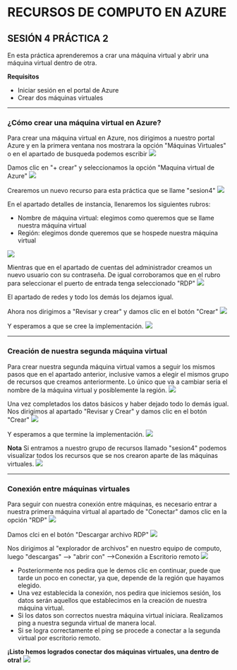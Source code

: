 # RECURSOS DE COMPUTO EN AZURE
## SESIÓN 4 PRÁCTICA 2
En esta práctica aprenderemos a crar una máquina virtual y abrir una máquina virtual dentro de otra.

**Requisitos**
* Iniciar sesión en el portal de Azure
* Crear dos máquinas virtuales

------------------------------------------

### ¿Cómo crear una máquina virtual en Azure?
Para crear una máquina virtual en Azure, nos dirigimos a nuestro portal Azure y en la primera ventana nos mostrara la opción "Máquinas Virtuales" o en el apartado de busqueda podemos escribir 
![](images\1portalazure.png)

Damos clic en "+ crear" y seleccionamos la opción "Maquina virtual de Azure"
![](images\2crear.png)

Crearemos un nuevo recurso para esta práctica que se llame "sesion4"
![](images\3crearrecurso.png)

En el apartado detalles de instancia, llenaremos los siguientes rubros:
* Nombre de máquina virtual: elegimos como queremos que se llame nuestra máquina virtual
* Región: elegimos donde queremos que se hospede nuestra máquina virtual

![](images\4instancias.png)

Mientras que en el apartado de cuentas del administrador creamos un nuevo usuario con su contraseña. De igual corroboramos que en el rubro para seleccionar el puerto de entrada tenga seleccionado "RDP"
![](images\5admin.png)

El apartado de redes y todo los demás los dejamos igual. 

Ahora nos dirigimos a  "Revisar y crear" y damos clic en el botón "Crear" 
![](images\7crear.png) 

Y esperamos a que se cree la implementación.
![](images\8secreo.png)

-------------------------------

### Creación de nuestra segunda máquina virtual 
Para crear nuestra segunda máquina virtual vamos a seguir los mismos pasos que en el apartado anterior, inclusive vamos a elegir el mismos grupo de recursos que creamos anteriormente. Lo único que va a cambiar seria el nombre de la máquina virtual y posiblemente la región. 
![](images\9otramaquina.png)

Una vez completados los datos básicos y haber dejado todo lo demás igual. Nos dirigimos al apartado "Revisar y Crear" y damos clic en el botón "Crear"
![](images\12otracreada.png)

Y esperamos a que termine la implementación.
![](images\13listorecurso.png)

**Nota**
Si entramos a nuestro grupo de recursos llamado "sesion4" podemos visualizar todos los recursos que se nos crearon aparte de las máquinas virtuales.
![](images\14datos.png)

---------------------------------------------

### Conexión entre máquinas virtuales
Para seguir con nuestra conexión entre máquinas, es necesario entrar a nuestra primera máquina virtual al apartado de "Conectar" damos clic en la opción "RDP"
![](images\15conectar.png)

Damos clci en el botón "Descargar archivo RDP"
![](images\16rdp.png)

Nos dirigimos al "explorador de archivos" en nuestro equipo de computo, luego "descargas" --> "abrir con" -->Conexión a Escritorio remoto
![](images\17conexion.png)

* Posteriormente nos pedira que le demos clic en continuar, puede que tarde un poco en conectar, ya que, depende de la región que hayamos elegido. 
* Una vez establecida la conexión, nos pedira que iniciemos sesión, los datos serán aquellos que establecimos en la creación de nuestra máquina virtual.
* Si los datos son correctos nuestra máquina virtual iniciara. 
Realizamos ping a nuestra segunda virtual de manera local. 
* Si se logra correctamente el ping se procede a conectar a la segunda virtual por escritorio remoto.

**¡Listo hemos logrados conectar dos máquinas virtuales, una dentro de otra!** 
![](images\maquinasobremaquina.png)